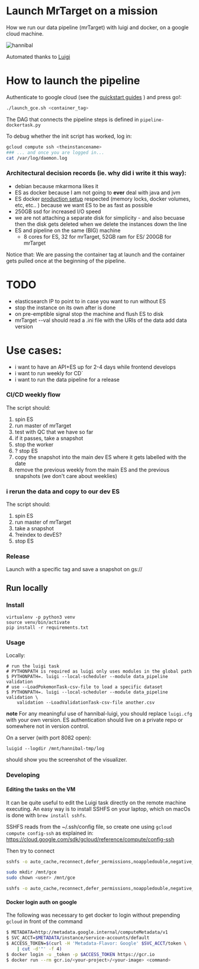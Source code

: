 # Launch MrTarget on a mission
How we run our data pipeline (mrTarget) with luigi and docker, on a google cloud machine.

![hannibal](http://s2.quickmeme.com/img/a9/a9ed842f739e930dc8e9340bafbbaeaf77994c50c74fc6a86b046b54cb9b2c59.jpg)

Automated thanks to [Luigi](https://github.com/spotify/luigi)



# How to launch the pipeline

Authenticate to google cloud (see the [quickstart guides](https://cloud.google.com/sdk/docs/quickstarts) ) and press go!:
```sh
./launch_gce.sh <container_tag>
```

The DAG that connects the pipeline steps is defined in `pipeline-dockertask.py`

To debug whether the init script has worked, log in:
```sh
gcloud compute ssh <theinstancename>
### ... and once you are logged in... 
cat /var/log/daemon.log
```


### Architectural decision records (ie. why did i write it this way):

* debian because mkarmona likes it
* ES as docker because I am not going to **ever** deal with java and jvm
* ES docker [production setup](https://www.elastic.co/guide/en/elasticsearch/reference/current/docker.html#docker-cli-run-prod-mode) respected (memory locks, docker volumes, etc, etc.. ) because we want ES to be as fast as possible
* 250GB ssd for increased I/O speed
* we are not attaching a separate disk for simplicity - and also becuase then the disk gets deleted when we delete the instances down the line
* ES and pipeline on the same (BIG) machine
    * 8 cores for ES, 32 for mrTarget, 52GB ram for ES/ 200GB for mrTarget


Notice that:
We are passing the container tag at launch and the container gets pulled once at the beginning of the pipeline.

# TODO
* elasticsearch IP to point to in case you want to run without ES
* stop the instance on its own after is done
* on pre-emptible signal stop the machine and flush ES to disk
* mrTarget --val should read a .ini file with the URIs of the data
add data version




Use cases:
==========
- i want to have an API+ES up for 2-4 days while frontend develops
- i want to run weekly for CD` 
- i want to run the data pipeline for a release


### CI/CD weekly flow

The script should:
1. spin ES
2. run master of mrTarget
3. test with QC that we have so far
4. if it passes, take a snapshot
5. stop the worker
6. ? stop ES
7. copy the snapshot into the main dev ES where it gets labelled with the date
8. remove the previous weekly from the main ES and the previous snapshots (we don't care about weeklies)

### i rerun the data and copy to our dev ES
The script should:
1. spin ES
2. run master of mrTarget
3. take a snapshot
5. ?reindex to devES?
6. stop ES


### Release
Launch with a specific tag and save a snapshot on gs://



## Run locally

### Install
```shell
virtualenv -p python3 venv
source venv/bin/activate
pip install -r requirements.txt
```

### Usage
Locally:
```shell
# run the luigi task
# PYTHONPATH is required as luigi only uses modules in the global path
$ PYTHONPATH=. luigi --local-scheduler --module data_pipeline validation
# use --LoadPokemonTask-csv-file to load a specific dataset
$ PYTHONPATH=. luigi --local-scheduler --module data_pipeline validation \
    validation --LoadValidationTask-csv-file another.csv
```

**note**
For any meaningful use of hannibal-luigi, you should replace `luigi.cfg` with your own version. 
ES authentication should live on a private repo or somewhere not in version control.

On a server (with port 8082 open):
```
luigid --logdir /mnt/hannibal-tmp/log
```
should show you the screenshot of the visualizer.

### Developing
#### Editing the tasks on the VM
It can be quite useful to edit the Luigi task directly on the remote machine executing. An easy way is to install SSHFS on your laptop, which on macOs is done with `brew install sshfs`.

SSHFS reads from the ~/.ssh/config file, so create one using `gcloud compute config-ssh` as explained in:
https://cloud.google.com/sdk/gcloud/reference/compute/config-ssh

Then try to connect

```sh
sshfs -o auto_cache,reconnect,defer_permissions,noappledouble,negative_vncache,volname=hannibal 

sudo mkdir /mnt/gce
sudo chown <user> /mnt/gce

sshfs -o auto_cache,reconnect,defer_permissions,noappledouble,negative_vncache,IdentityFile=~/.ssh/google_compute_engine.pub <user_name>@<instance-name>.<region>.<project_id>:/home/<user_name> /mnt/gce

```

#### Docker login auth on google
The following was necessary to get docker to login without prepending `gcloud`
in front of the command
```sh
$ METADATA=http://metadata.google.internal/computeMetadata/v1
$ SVC_ACCT=$METADATA/instance/service-accounts/default
$ ACCESS_TOKEN=$(curl -H 'Metadata-Flavor: Google' $SVC_ACCT/token \
    | cut -d'"' -f 4)
$ docker login -u _token -p $ACCESS_TOKEN https://gcr.io
$ docker run --rm gcr.io/<your-project>/<your-image> <command>
```